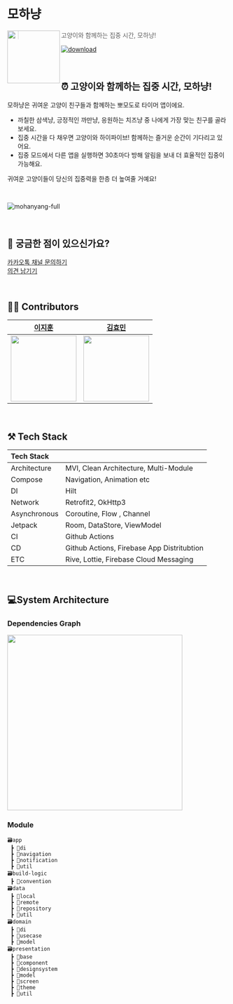 # 모하냥

<img src="https://www.notion.so/image/https%3A%2F%2Fprod-files-secure.s3.us-west-2.amazonaws.com%2F4bf0dd96-b0ba-47c1-9085-583521ec08d9%2Fdc934d4b-6ef6-475f-ad78-ffcb6b83e3e4%2FAppicon_1024x1024.png?table=block&id=eb91bfb7-5a17-4514-8986-111f12b0b530&spaceId=4bf0dd96-b0ba-47c1-9085-583521ec08d9&width=250&userId=490f3959-fd36-4f90-8dd0-ce12eac42113&cache=v27" width="120" height="120" align="left"/> 

> 고양이와 함께하는 집중 시간, 모하냥!

[![download](https://img.shields.io/badge/playstore-download-brightgreen?style=social&logo=googleplay&logoColor=FFB019)](https://play.google.com/store/apps/details?id=com.pomonyang.mohanyang)

<br>

## ⏰ 고양이와 함께하는 집중 시간, 모하냥!

모하냥은 귀여운 고양이 친구들과 함께하는 뽀모도로 타이머 앱이에요.

- 까칠한 삼색냥, 긍정적인 까만냥, 응원하는 치즈냥 중 나에게 가장 맞는 친구를 골라보세요.
- 집중 시간을 다 채우면 고양이와 하이파이브! 함께하는 즐거운 순간이 기다리고 있어요.
- 집중 모드에서 다른 앱을 실행하면 30초마다 방해 알림을 보내 더 효율적인 집중이 가능해요.

귀여운 고양이들이 당신의 집중력을 한층 더 높여줄 거예요!

<br>

![mohanyang-full](https://github.com/user-attachments/assets/84037ddf-e40f-438c-ab03-883326b53d2e)

<br>

## 💌 궁금한 점이 있으신가요?

[카카오톡 채널 문의하기](https://pf.kakao.com/_FvuAn)
<br>
[의견 남기기](https://docs.google.com/forms/d/e/1FAIpQLSdoFxWJ7TFTU0-HKZEeqmDxz5ZprYtRz08FwrzNgDWnkNaOeA/viewform?usp=send_form)

<br>

## 👷‍♂️ Contributors

|                    [이지훈](https://github.com/lee-ji-hoon)                     |                       [김효민](https://github.com/HyomK)                        
|:----------------------------------------------------------------------------:|:----------------------------------------------------------------------------:|
| <img width="150" src="https://avatars.githubusercontent.com/u/53300830?v=4"> | <img width="150" src="https://avatars.githubusercontent.com/u/78139690?v=4"> |

<br>

## ⚒️ Tech Stack

| Tech Stack   |                                            |
|:-------------|:-------------------------------------------|
| Architecture | MVI, Clean Architecture, Multi-Module      |
| Compose      | Navigation, Animation etc                  |
| DI           | Hilt                                       |
| Network      | Retrofit2, OkHttp3                         |
| Asynchronous | Coroutine, Flow , Channel                  |
| Jetpack      | Room, DataStore, ViewModel                 |
| CI           | Github Actions                             |
| CD           | Github Actions, Firebase App Distritubtion |
| ETC          | Rive, Lottie, Firebase Cloud Messaging     |

<br>

## 💻System Architecture

### Dependencies Graph

<img width="400" src="https://github.com/user-attachments/assets/625a202a-3406-4c52-8c76-84bf99a93638">

### Module

```
🗃️app
 ┣ 📂di
 ┣ 📂navigation
 ┣ 📂notification
 ┣ 📂util
🗃️build-logic
 ┣ 📂convention
🗃️data
 ┣ 📂local
 ┣ 📂remote
 ┣ 📂repository
 ┣ 📂util
🗃️domain
 ┣ 📂di
 ┣ 📂usecase
 ┣ 📂model
🗃️presentation
 ┣ 📂base
 ┣ 📂component
 ┣ 📂designsystem
 ┣ 📂model
 ┣ 📂screen
 ┣ 📂theme
 ┣ 📂util
```
